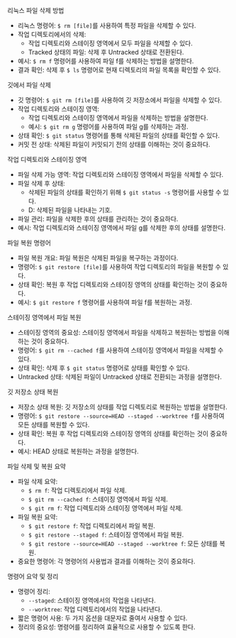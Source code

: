 리눅스 파일 삭제 방법
- 리눅스 명령어: `$ rm [file]`를 사용하여 특정 파일을 삭제할 수 있다.
- 작업 디렉토리에서의 삭제:
  - 작업 디렉토리와 스테이징 영역에서 모두 파일을 삭제할 수 있다.
  - Tracked 상태의 파일: 삭제 후 Untracked 상태로 전환된다.
- 예시: `$ rm f` 명령어를 사용하여 파일 f를 삭제하는 방법을 설명한다.
- 결과 확인: 삭제 후 `$ ls` 명령어로 현재 디렉토리의 파일 목록을 확인할 수 있다.

깃에서 파일 삭제
- 깃 명령어: `$ git rm [file]`를 사용하여 깃 저장소에서 파일을 삭제할 수 있다.
- 작업 디렉토리와 스테이징 영역:
  - 작업 디렉토리와 스테이징 영역에서 파일을 삭제하는 방법을 설명한다.
  - 예시: `$ git rm g` 명령어를 사용하여 파일 g를 삭제하는 과정.
- 상태 확인: `$ git status` 명령어를 통해 삭제된 파일의 상태를 확인할 수 있다.
- 커밋 전 상태: 삭제된 파일이 커밋되기 전의 상태를 이해하는 것이 중요하다.

작업 디렉토리와 스테이징 영역
- 파일 삭제 가능 영역: 작업 디렉토리와 스테이징 영역에서 파일을 삭제할 수 있다.
- 파일 삭제 후 상태:
  - 삭제된 파일의 상태를 확인하기 위해 `$ git status -s` 명령어를 사용할 수 있다.
  - D: 삭제된 파일을 나타내는 기호.
- 파일 관리: 파일을 삭제한 후의 상태를 관리하는 것이 중요하다.
- 예시: 작업 디렉토리와 스테이징 영역에서 파일 g를 삭제한 후의 상태를 설명한다.

파일 복원 명령어
- 파일 복원 개요: 파일 복원은 삭제된 파일을 복구하는 과정이다.
- 명령어: `$ git restore [file]`를 사용하여 작업 디렉토리의 파일을 복원할 수 있다.
- 상태 확인: 복원 후 작업 디렉토리와 스테이징 영역의 상태를 확인하는 것이 중요하다.
- 예시: `$ git restore f` 명령어를 사용하여 파일 f를 복원하는 과정.

스테이징 영역에서 파일 복원
- 스테이징 영역의 중요성: 스테이징 영역에서 파일을 삭제하고 복원하는 방법을 이해하는 것이 중요하다.
- 명령어: `$ git rm --cached f`를 사용하여 스테이징 영역에서 파일을 삭제할 수 있다.
- 상태 확인: 삭제 후 `$ git status` 명령어로 상태를 확인할 수 있다.
- Untracked 상태: 삭제된 파일이 Untracked 상태로 전환되는 과정을 설명한다.

깃 저장소 상태 복원
- 저장소 상태 복원: 깃 저장소의 상태를 작업 디렉토리로 복원하는 방법을 설명한다.
- 명령어: `$ git restore --source=HEAD --staged --worktree f`를 사용하여 모든 상태를 복원할 수 있다.
- 상태 확인: 복원 후 작업 디렉토리와 스테이징 영역의 상태를 확인하는 것이 중요하다.
- 예시: HEAD 상태로 복원하는 과정을 설명한다.

파일 삭제 및 복원 요약
- 파일 삭제 요약:
  - `$ rm f`: 작업 디렉토리에서 파일 삭제.
  - `$ git rm --cached f`: 스테이징 영역에서 파일 삭제.
  - `$ git rm f`: 작업 디렉토리와 스테이징 영역에서 파일 삭제.
- 파일 복원 요약:
  - `$ git restore f`: 작업 디렉토리에서 파일 복원.
  - `$ git restore --staged f`: 스테이징 영역에서 파일 복원.
  - `$ git restore --source=HEAD --staged --worktree f`: 모든 상태를 복원.
- 중요한 명령어: 각 명령어의 사용법과 결과를 이해하는 것이 중요하다.

명령어 요약 및 정리
- 명령어 정리:
  - `--staged`: 스테이징 영역에서의 작업을 나타낸다.
  - `--worktree`: 작업 디렉토리에서의 작업을 나타낸다.
- 짧은 명령어 사용: 두 가지 옵션을 대문자로 줄여서 사용할 수 있다.
- 정리의 중요성: 명령어를 정리하여 효율적으로 사용할 수 있도록 한다.
